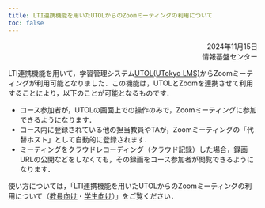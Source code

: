 ```yaml
---
title: LTI連携機能を用いたUTOLからのZoomミーティングの利用について
toc: false
---
```


<div style="text-align: right;">
<span>2024年11月15日</span><br />
<span>情報基盤センター</span><br />
</div>

LTI連携機能を用いて，学習管理システム[UTOL(UTokyo LMS)](/utol/)からZoomミーティングが利用可能となりました．この機能は，UTOLとZoomを連携させて利用することにより，以下のことが可能となるものです．

- コース参加者が，UTOLの画面上での操作のみで，Zoomミーティングに参加できるようになります．
- コース内に登録されている他の担当教員やTAが，Zoomミーティングの「代替ホスト」として自動的に登録されます．
- ミーティングをクラウドレコーディング（クラウド記録）した場合，録画URLの公開などをしなくても，その録画をコース参加者が閲覧できるようになります．

使い方については，「LTI連携機能を用いたUTOLからのZoomミーティングの利用について（[教員向け](/utol/lecturers/integrations/zoom/)・[学生向け](/utol/students/integrations/zoom/)）」をご覧ください．
